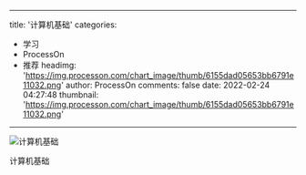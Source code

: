 
---
title: '计算机基础'
categories: 
 - 学习
 - ProcessOn
 - 推荐
headimg: 'https://img.processon.com/chart_image/thumb/6155dad05653bb6791e11032.png'
author: ProcessOn
comments: false
date: 2022-02-24 04:27:48
thumbnail: 'https://img.processon.com/chart_image/thumb/6155dad05653bb6791e11032.png'
---

<div>   
<img class="thumb" alt="计算机基础" src="https://img.processon.com/chart_image/thumb/6155dad05653bb6791e11032.png" referrerpolicy="no-referrer">
<p>计算机基础</p>  
</div>
            